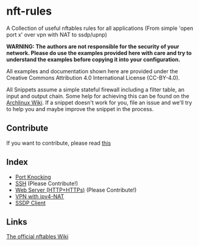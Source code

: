 # nft-rules
A Collection of useful nftables rules for all applications (From simple 'open port x' over vpn with NAT to ssdp/upnp)

**WARNING: The authors are not responsible for the security of your network. 
Please do use the examples provided here with care and try to understand the examples before copying it into your configuration.**

All examples and documentation shown here are provided under the Creative Commons Attribution 4.0 International License (CC-BY-4.0).

All Snippets assume a simple stateful firewall including a filter table, an input and output chain. Some help 
for achieving this can be found on the [Archlinux Wiki](https://wiki.archlinux.org/index.php/Nftables#Simple_IPv4.2FIPv6_firewall).
If a snippet doesn't work for you, file an issue and we'll try to help you and maybe improve the snippet in the process.

## Contribute
If you want to contribute, please read [this](CONTRIBUTING.md)


## Index

- [Port Knocking](https://wiki.nftables.org/wiki-nftables/index.php/Port_knocking_example)
- [SSH](files/SSH.md) (Please Contribute!)
- [Web Server (HTTP+HTTPs)](files/HTTP.md) (Please Contribute!)
- [VPN with ipv4-NAT](files/VPN.md)
- [SSDP Client](files/SSDP_client.md)


## Links

[The official nftables Wiki](https://wiki.nftables.org)